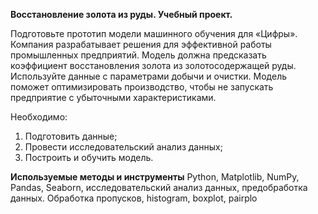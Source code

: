 **Восстановление золота из руды. Учебный проект.**

Подготовьте прототип модели машинного обучения для «Цифры». Компания разрабатывает решения для эффективной работы промышленных предприятий.
Модель должна предсказать коэффициент восстановления золота из золотосодержащей руды. Используйте данные с параметрами добычи и очистки. 
Модель поможет оптимизировать производство, чтобы не запускать предприятие с убыточными характеристиками.

Необходимо:
1. Подготовить данные;
2. Провести исследовательский анализ данных;
3. Построить и обучить модель.

**Используемые методы и инструменты**
Python, Matplotlib, NumPy, Pandas, Seaborn, исследовательский анализ данных, предобработка данных. Обработка пропусков, histogram, boxplot, pairplo